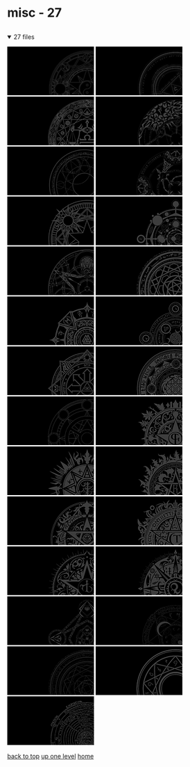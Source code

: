 # misc - 27

<a id=""></a>

## [](/README.MD)
<details open>
<summary>27 files</summary>
<p>

[![magic_circle_01.png](/.internals/thumbnails/terminal/grey%20on%20black/big/magic%20circles/misc/magic_circle_01.png "magic_circle_01.png")](/terminal/grey%20on%20black/big/magic%20circles/misc/magic_circle_01.png)
[![magic_circle_02.png](/.internals/thumbnails/terminal/grey%20on%20black/big/magic%20circles/misc/magic_circle_02.png "magic_circle_02.png")](/terminal/grey%20on%20black/big/magic%20circles/misc/magic_circle_02.png)
[![magic_circle_03.png](/.internals/thumbnails/terminal/grey%20on%20black/big/magic%20circles/misc/magic_circle_03.png "magic_circle_03.png")](/terminal/grey%20on%20black/big/magic%20circles/misc/magic_circle_03.png)
[![magic_circle_04.png](/.internals/thumbnails/terminal/grey%20on%20black/big/magic%20circles/misc/magic_circle_04.png "magic_circle_04.png")](/terminal/grey%20on%20black/big/magic%20circles/misc/magic_circle_04.png)
[![magic_circle_05.png](/.internals/thumbnails/terminal/grey%20on%20black/big/magic%20circles/misc/magic_circle_05.png "magic_circle_05.png")](/terminal/grey%20on%20black/big/magic%20circles/misc/magic_circle_05.png)
[![magic_circle_06.png](/.internals/thumbnails/terminal/grey%20on%20black/big/magic%20circles/misc/magic_circle_06.png "magic_circle_06.png")](/terminal/grey%20on%20black/big/magic%20circles/misc/magic_circle_06.png)
[![magic_circle_07.png](/.internals/thumbnails/terminal/grey%20on%20black/big/magic%20circles/misc/magic_circle_07.png "magic_circle_07.png")](/terminal/grey%20on%20black/big/magic%20circles/misc/magic_circle_07.png)
[![magic_circle_08.png](/.internals/thumbnails/terminal/grey%20on%20black/big/magic%20circles/misc/magic_circle_08.png "magic_circle_08.png")](/terminal/grey%20on%20black/big/magic%20circles/misc/magic_circle_08.png)
[![magic_circle_09.png](/.internals/thumbnails/terminal/grey%20on%20black/big/magic%20circles/misc/magic_circle_09.png "magic_circle_09.png")](/terminal/grey%20on%20black/big/magic%20circles/misc/magic_circle_09.png)
[![magic_circle_10_tpdesign06.png](/.internals/thumbnails/terminal/grey%20on%20black/big/magic%20circles/misc/magic_circle_10_tpdesign06.png "magic_circle_10_tpdesign06.png")](/terminal/grey%20on%20black/big/magic%20circles/misc/magic_circle_10_tpdesign06.png)
[![magic_circle_11_loutecrea.png](/.internals/thumbnails/terminal/grey%20on%20black/big/magic%20circles/misc/magic_circle_11_loutecrea.png "magic_circle_11_loutecrea.png")](/terminal/grey%20on%20black/big/magic%20circles/misc/magic_circle_11_loutecrea.png)
[![magic_circle_12_artstudiodesignsvg.png](/.internals/thumbnails/terminal/grey%20on%20black/big/magic%20circles/misc/magic_circle_12_artstudiodesignsvg.png "magic_circle_12_artstudiodesignsvg.png")](/terminal/grey%20on%20black/big/magic%20circles/misc/magic_circle_12_artstudiodesignsvg.png)
[![magic_circle_15.png](/.internals/thumbnails/terminal/grey%20on%20black/big/magic%20circles/misc/magic_circle_15.png "magic_circle_15.png")](/terminal/grey%20on%20black/big/magic%20circles/misc/magic_circle_15.png)
[![magic_circle_16.png](/.internals/thumbnails/terminal/grey%20on%20black/big/magic%20circles/misc/magic_circle_16.png "magic_circle_16.png")](/terminal/grey%20on%20black/big/magic%20circles/misc/magic_circle_16.png)
[![magic_circle_17.png](/.internals/thumbnails/terminal/grey%20on%20black/big/magic%20circles/misc/magic_circle_17.png "magic_circle_17.png")](/terminal/grey%20on%20black/big/magic%20circles/misc/magic_circle_17.png)
[![magic_circle_7003_etechdigital.png](/.internals/thumbnails/terminal/grey%20on%20black/big/magic%20circles/misc/magic_circle_7003_etechdigital.png "magic_circle_7003_etechdigital.png")](/terminal/grey%20on%20black/big/magic%20circles/misc/magic_circle_7003_etechdigital.png)
[![magic_circle_7005_etechdigital.png](/.internals/thumbnails/terminal/grey%20on%20black/big/magic%20circles/misc/magic_circle_7005_etechdigital.png "magic_circle_7005_etechdigital.png")](/terminal/grey%20on%20black/big/magic%20circles/misc/magic_circle_7005_etechdigital.png)
[![magic_circle_7007_etechdigital.png](/.internals/thumbnails/terminal/grey%20on%20black/big/magic%20circles/misc/magic_circle_7007_etechdigital.png "magic_circle_7007_etechdigital.png")](/terminal/grey%20on%20black/big/magic%20circles/misc/magic_circle_7007_etechdigital.png)
[![magic_circle_7010_etechdigital.png](/.internals/thumbnails/terminal/grey%20on%20black/big/magic%20circles/misc/magic_circle_7010_etechdigital.png "magic_circle_7010_etechdigital.png")](/terminal/grey%20on%20black/big/magic%20circles/misc/magic_circle_7010_etechdigital.png)
[![magic_circle_7011_etechdigital.png](/.internals/thumbnails/terminal/grey%20on%20black/big/magic%20circles/misc/magic_circle_7011_etechdigital.png "magic_circle_7011_etechdigital.png")](/terminal/grey%20on%20black/big/magic%20circles/misc/magic_circle_7011_etechdigital.png)
[![magic_circle_7012_etechdigital.png](/.internals/thumbnails/terminal/grey%20on%20black/big/magic%20circles/misc/magic_circle_7012_etechdigital.png "magic_circle_7012_etechdigital.png")](/terminal/grey%20on%20black/big/magic%20circles/misc/magic_circle_7012_etechdigital.png)
[![magic_circle_7013_etechdigital.png](/.internals/thumbnails/terminal/grey%20on%20black/big/magic%20circles/misc/magic_circle_7013_etechdigital.png "magic_circle_7013_etechdigital.png")](/terminal/grey%20on%20black/big/magic%20circles/misc/magic_circle_7013_etechdigital.png)
[![Magic Circle Advanced Trinity Summoning Circle by Hocc](/.internals/thumbnails/terminal/grey%20on%20black/big/magic%20circles/misc/magic_circle_advanced_trinity_summoning_circle_by_hocc.png "Magic Circle Advanced Trinity Summoning Circle by Hocc")](/terminal/grey%20on%20black/big/magic%20circles/misc/magic_circle_advanced_trinity_summoning_circle_by_hocc.png)
[![Magic Circle Alicia S Glyph by Hocc](/.internals/thumbnails/terminal/grey%20on%20black/big/magic%20circles/misc/magic_circle_alicia_s_glyph_by_hocc.png "Magic Circle Alicia S Glyph by Hocc")](/terminal/grey%20on%20black/big/magic%20circles/misc/magic_circle_alicia_s_glyph_by_hocc.png)
[![magic_circle_doctor_strange.png](/.internals/thumbnails/terminal/grey%20on%20black/big/magic%20circles/misc/magic_circle_doctor_strange.png "magic_circle_doctor_strange.png")](/terminal/grey%20on%20black/big/magic%20circles/misc/magic_circle_doctor_strange.png)
[![Magic Circle Lycarus by Dragonphyrre](/.internals/thumbnails/terminal/grey%20on%20black/big/magic%20circles/misc/magic_circle_lycarus_by_dragonphyrre.png "Magic Circle Lycarus by Dragonphyrre")](/terminal/grey%20on%20black/big/magic%20circles/misc/magic_circle_lycarus_by_dragonphyrre.png)
[![magic_circle_planets_drawing.png](/.internals/thumbnails/terminal/grey%20on%20black/big/magic%20circles/misc/magic_circle_planets_drawing.png "magic_circle_planets_drawing.png")](/terminal/grey%20on%20black/big/magic%20circles/misc/magic_circle_planets_drawing.png)

</p>
</details>


[back to top](#)
[up one level](/terminal/grey%20on%20black/big/magic%20circles/README.MD)
[home](/)
